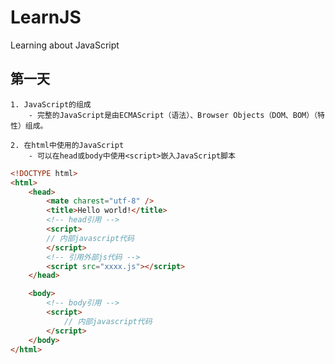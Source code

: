 # LearnJS

Learning about JavaScript

## 第一天

    1. JavaScript的组成
        - 完整的JavaScript是由ECMAScript（语法）、Browser Objects（DOM、BOM）（特性）组成。

    2. 在html中使用的JavaScript
        - 可以在head或body中使用<script>嵌入JavaScript脚本

```html
<!DOCTYPE html>
<html>
    <head>
        <mate charest="utf-8" />
        <title>Hello world!</title>
        <!-- head引用 -->
        <script>
        // 内部javascript代码
        </script>
        <!-- 引用外部js代码 -->
        <script src="xxxx.js"></script>
    </head>

    <body>
        <!-- body引用 -->
        <script>
            // 内部javascript代码
        </script>
    </body>
</html>
```